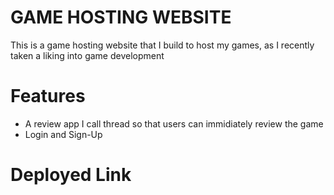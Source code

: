 # GAME HOSTING WEBSITE

This is a game hosting website that I build to host my games, as I recently taken a liking into game development

# Features
- A review app I call thread so that users can immidiately review the game
- Login and Sign-Up

# Deployed Link
